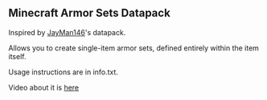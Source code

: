 ## Minecraft Armor Sets Datapack

Inspired by [JayMan146](https://youtube.com/@jayman1462?si=dF_tUg8xtduzIdqC)'s datapack.

Allows you to create single-item armor sets, defined entirely within the item itself.

Usage instructions are in info.txt.

Video about it is [here](https://youtu.be/QhO-8L8eoOk?si=ThvKxEhZQBmiPjKw)
